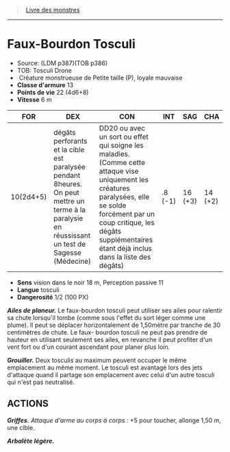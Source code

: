 ﻿> [Livre des monstres](tome_of_beasts.md)

---

# Faux-Bourdon Tosculi

- Source: (LDM p387)(TOB p386)
- TOB: Tosculi Drone
-  Créature monstrueuse de Petite taille (P), loyale mauvaise
- **Classe d'armure** 13
- **Points de vie** 22 (4d6+8)
- **Vitesse** 6 m

|FOR|DEX|CON|INT|SAG|CHA|
|---|---|---|---|---|---|
|10(2d4+5)|dégâts perforants et la cible est paralysée pendant 8heures. On peut mettre un terme à la paralysie en réussissant un test de Sagesse (Médecine)|DD20 ou avec un sort ou effet qui soigne les maladies. (Comme cette attaque vise uniquement les créatures paralysées, elle se solde forcément par un coup critique, les dégâts supplémentaires étant déjà inclus dans la liste des dégâts)|.8 (-1)|16 (+3)|14 (+2)|

- **Sens** vision dans le noir 18 m, Perception passive 11
- **Langue** tosculi
- **Dangerosité** 1/2 (100 PX)

**_Ailes de planeur._** Le faux-bourdon tosculi peut utiliser ses ailes pour ralentir sa chute lorsqu'il tombe (comme sous l'effet du sort léger comme une plume). Il peut se déplacer horizontalement de 1,50mètre par tranche de 30 centimètres de chute. Le faux- bourdon tosculi ne peut pas prendre de hauteur en utilisant seulement ses ailes, en revanche il peut profiter d'un vent fort ou d'un courant ascendant pour planer plus loin.

**_Grouiller._** Deux tosculis au maximum peuvent occuper le même emplacement au même moment. Le tosculi est avantagé lors des jets d'attaque quand il partage son emplacement avec celui d'un autre tosculi qui n'est pas neutralisé.

## ACTIONS

**_Griffes._** _Attaque d'arme au corps à corps :_ +5 pour toucher, allonge 1,50 m, une cible.

**_Arbalète légère._**

